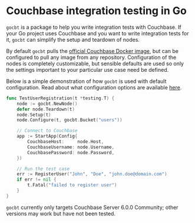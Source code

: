 Couchbase integration testing in Go
===================================

`gocbt` is a package to help you write integration tests with Couchbase. If your Go project uses Couchbase and you want to write integration tests for it, `gocbt` can simplify the setup and teardown of nodes.

By default `gocbt` pulls the [official Couchbase Docker image](https://hub.docker.com/r/couchbase/server/), but can be configured to pull any image from any repository. Configuration of the nodes is completely customizable, but sensible defaults are used so only the settings important to your particular use case need be defined.

Below is a simple demonstration of how `gocbt` is used with default configuration. Read about what configuration options are available [here](https://godoc.org/github.com/joe-mann/gocbt).

```go
func TestUserRegistration(t *testing.T) {
    node := gocbt.NewNode()
    defer node.Teardown(t)
    node.Setup(t)
    node.Configure(t, gocbt.Bucket("users"))

    // Connect to Couchbase
    app := StartApp(Config{
        CouchbaseHost:     node.Host,
        CouchbaseUsername: node.Username,
        CouchbasePassword: node.Password,
    })

    // Run the test case
    err := RegisterUser("John", "Doe", "john.doe@domain.com")
    if err != nil {
        t.Fatal("failed to register user")
    }
}
```

`gocbt` currently only targets Couchbase Server 6.0.0 Community; other versions may work but have not been tested.